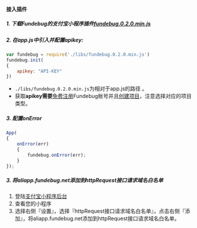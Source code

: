 #### 接入插件

##### 1. 下载Fundebug的支付宝小程序插件<a href="https://aliapp.fundebug.cn/fundebug.0.2.0.min.js" >fundebug.0.2.0.min.js</a>

##### 2. 在app.js中引入并配置apikey:

```js
var fundebug = require('./libs/fundebug.0.2.0.min.js')
fundebug.init(
{
    apikey: "API-KEY"
})
```

- `./libs/fundebug.0.2.0.min.js`为相对于app.js的路径 。
- 获取**apikey需要**[免费注册](https://www.fundebug.com/team/create)Fundebug帐号并且[创建项目](https://www.fundebug.com/project/create)，注意选择对应的项目类型。


##### 3. 配置onError

```js
App(
{
    onError(err)
    {
        fundebug.onError(err);
    }
});
```



##### 3. 将aliapp.fundebug.net添加到httpRequest接口请求域名白名单

1. 登陆[支付宝小程序后台](https://open.alipay.com/platform/miniIndex.htm#/)
2. 查看您的小程序
3. 选择右侧『设置』，选择『httpRequest接口请求域名白名单』，点击右侧『添加』，将aliapp.fundebug.net添加到httpRequest接口请求域名白名单。